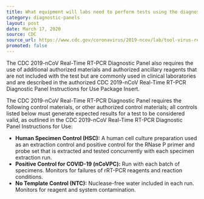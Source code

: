 ```yaml
---
title: What equipment will labs need to perform tests using the diagnostic panel?
category: diagnostic-panels
layout: post
date: March 17, 2020
source: CDC
source_url: https://www.cdc.gov/coronavirus/2019-ncov/lab/tool-virus-requests.html
promoted: false
---
```


The CDC 2019-nCoV Real-Time RT-PCR Diagnostic Panel also requires the use of additional authorized materials and authorized ancillary reagents that are not included with the test but are commonly used in clinical laboratories and are described in the authorized CDC 2019-nCoV Real-Time RT-PCR Diagnostic Panel Instructions for Use Package Insert.

The CDC 2019-nCoV Real-Time RT-PCR Diagnostic Panel requires the following control materials, or other authorized control materials; all controls listed below must generate expected results for a test to be considered valid, as outlined in the CDC 2019-nCoV Real-Time RT-PCR Diagnostic Panel Instructions for Use:

* **Human Specimen Control (HSC):** A human cell culture preparation used as an extraction control and positive control for the RNase P primer and probe set that is extracted and tested concurrently with each specimen extraction run.
* **Positive Control for COVID-19 (nCoVPC):** Run with each batch of specimens.  Monitors for failures of rRT-PCR reagents and reaction conditions.
* **No Template Control (NTC):** Nuclease-free water included in each run.  Monitors for reagent and system contamination.
